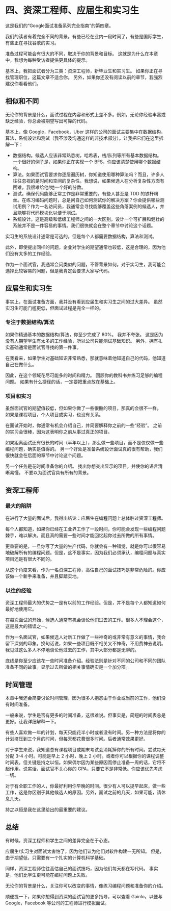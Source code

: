 # 四、资深工程师、应届生和实习生

这是我们的“Google面试准备系列完全指南”的第四章。

我们的读者有着完全不同的背景。有些已经在业内一段时间了，有些是国际学生，有些正在寻找谷歌的实习。

准备过程可能会有很大的不同，取决于你的背景和目标。 这就是为什么在本章中，我想为每种受访者提供更具体的提示。

基本上，我把面试者分为三类：资深工程师，新毕业生和实习生。 如果你正在寻找管理职位，这篇文章不适合你。 另外，如果你还没有阅读以前的章节，我强烈建议你看看他们。

## 相似和不同

无论你的背景是什么，面试过程在内容和形式上差不多。例如，无论你经验丰富或缺乏经验，你总会被期望写出可靠的代码。

基本上，像 Google，Facebook，Uber 这样的公司的面试主要集中在数据结构，算法，系统设计和测试（我不涉及沟通这样的非技术部分）。让我把它们在这里拆解一下：

+   数据结构。候选人应该非常熟悉树，哈希表，栈/队列等所有基本数据结构。一个很好的例子是，如果你正在实现一个 BFS，你应该清楚使用哪个数据结构。
+   算法。如果面试官要求你逐层遍历树，你知道使用哪种算法吗？而且，许多人往往忽视的是时间和空间的复杂性。我想说，如果候选人在分析复杂性方面有困难，我很难给他/她一个好的分数。
+   测试。确保代码能够正常工作是非常重要的。有些人甚至是 TDD 的铁杆粉丝。在练习编码问题时，总是问自己如何测试你的解决方案？你会提供哪些测试用例？作为一名访问员，我通常会寻找能够覆盖这些角落案例的候选人，并且能够将代码模块化以便于测试。
+   系统设计。这是高级和低级工程师之间的一大区别。设计一个可扩展和健壮的系统并不是一件容易的事情。我们很快就会在整个章节中讨论这个话题。

实习生的系统设计通常是可选的。但是每个人都需要数据结构，算法和测试。

此外，即使提出同样的问题，企业对学生的期望通常也较低，这是合理的，因为他们没有太多的工作经验。

作为一个面试官，我通常会问类似的问题，不管背景如何。对于实习生，我可能会选择比较容易的问题，但是我肯定会要求大家写代码。

## 应届生和实习生

事实上，在面试准备方面，我并没有看到应届生和实习生之间的过大差异。 虽然实习生可能门槛更低，但面试过程是完全一样的。

### 专注于数据结构/算法

如果你精通基本的数据结构/算法，你至少完成了 80%。 我并不夸张。 这是因为没有人期望学生有太多的工作经验，所以公司只能测试基础知识。 另外，拥有扎实基础通常是面试官寻找的第一件事。

在我看来，如果学生对基础知识非常熟悉，那就意味着他知道自己的代码，他知道自己在做什么。

因此，在这个领域花尽可能多的时间和精力。 回顾你的教科书并练习足够的编程问题。 如果有什么捷径的话，一定要把重点放在基础上。

### 项目和实习

虽然面试官的期望值较低，但如果你做了一些很酷的项目，那真的会很不一样。 如果是课程项目，个人项目或实习，也没有关系。

在面试开始时，你通常有机会介绍自己，并简要解释你之前的一些“经验”。 之前的实习会很棒，因为这表明你之前从事过真正的项目。

如果距离面试还有很长的时间（半年以上），那么做一些项目，而不是仅仅做一些编程问题，确实是值得的。 另一个好处是准备系统设计面试真的很有帮助，我们很快就会在后面的章节中讨论这个问题。

另一个任务是花时间准备你的介绍。 找出你想突出显示的项目，并使你的语言清晰易懂。 不要以为面试官具有所有的背景。

## 资深工程师

### 最大的陷阱

在进行了大量的面试后，我得出结论：应届生在编程问题上总体胜过资深工程师。

每个人都知道，如果你已经在工业界工作了一段时间，你可能会发现一些编程问题棘手，难以解决。而且真的需要一些时间才能回忆起你过去所做的所有事情。

更重要的是，一旦你写了大量的生产代码，你就会有一种错觉，就是你可以很容易地破解所有的编程问题。但是，这不是事实，因为我们必须承认，编程问题与真实项目还是有很大不同的。

从这个角度来看，作为一名资深工程师，高估自己的面试技巧是非常危险的。你应该做一个新手来准备，并且脚踏实地。

### 以往的经验

资深工程师最大的优势之一是有以前的工作经验。但是，并不是每个人都知道如何最好地使用它。

在每次面试的开始，候选人通常有机会谈论他们过去的工作。很多人不理会这个，这是最大的错误之一。

作为一名面试官，如果候选人对新工作做了一些神奇的或非常有意义的事情，我会留下深刻的印象。换句话说，如果一些项目既不相关又不神奇，不用费神去说明。我见过这么多人不停地谈论他过去的工作，其中大部分都是无聊的。

底线是你至少应该花一些时间准备介绍。经验法则是针对不同的公司和不同的团队准备不同的故事。显示过去所做的相关事情确实是一个加分项。

## 时间管理

本章中我还会简要讨论时间管理，因为很多人抱怨由于作业或当前的工作，他们没有时间准备。

一般来说，学生是否有更多的时间准备，这很难说。但事实是，简短的时间表总是更好。让我详细解释一下。

有些人喜欢做一年的计划，每天只能花半小时或者没有时间。另一种方法是将你的计划挤压到三个月的时间，但每天都花费很多时间。后者通常效果更好。

对于学生来说，我知道总有课程项目或期末考试会消耗掉你的所有时间。尝试每天分配 3-4 小时。可能是早上 2 小时，晚上 2 小时。或者你可以根据你的课程调整时间表。但关键是持之以恒。如果偶尔因为某些原因而停止准备一周的话，它将不起作用。说实话，面试官不关心你的 GPA，只要它不是非常低。你应该优先考虑一切。

对于有全职工作的人，你最好利用你早晚的时间。很少有人可以提早起床，做一些工作，这是你区别于其他候选人的原因。另外，面试之前的几天，如果可能，请休息几天。

持之以恒是我在这里给出的最重要的建议。

## 总结

有时候，资深工程师和学生之间的差异完全在于心态。

应届生/实习生对面试太害怕了，因为他们认为他们对软件构建一无所知。 但是，由于期望低，只需要有一个扎实的计算机科学基础。

同样，资深工程师往往高估自己的面试技巧，因为他们每天都在写代码。 事实是，他们比学生更可能在编程问题上失败。

无论你的背景是什么，关注你可以改变的事情，像练习编程问题和准备你的介绍。

顺便提一下，如果你想得到资深的面试官的更多指导，可以查看 Gainlo，以便与 Google，Facebook 等公司的工程师进行模拟面试。